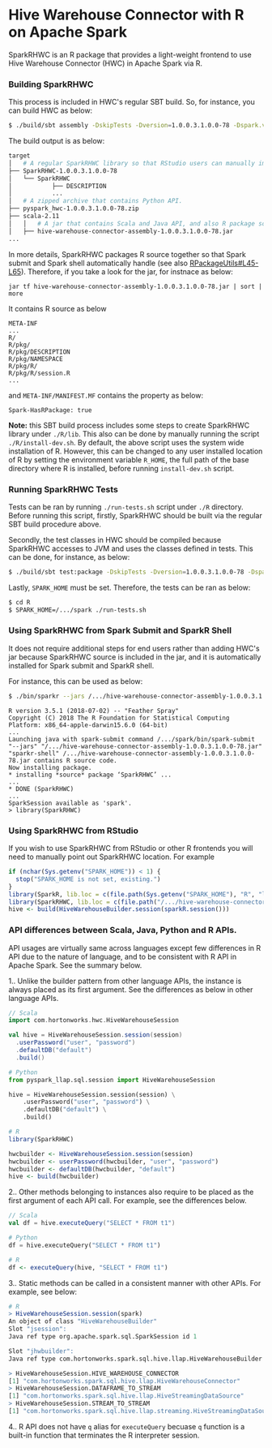 # Hive Warehouse Connector with R on Apache Spark

SparkRHWC is an R package that provides a light-weight frontend to use Hive Warehouse Connector (HWC) in Apache Spark via R.

### Building SparkRHWC

This process is included in HWC's regular SBT build. So, for instance, you can build HWC as below:

```bash
$ ./build/sbt assembly -DskipTests -Dversion=1.0.0.3.1.0.0-78 -Dspark.version=2.3.2.3.1.0.0-78 -Dhadoop.version=3.1.1.3.1.0.0-78 -Dhive.version=3.1.0.3.1.0.0-78 -Dtez.version=0.9.1.3.1.0.0-78
```

The build output is as below:

```bash
target
│   # A regular SparkRHWC library so that RStudio users can manually import and use.
├── SparkRHWC-1.0.0.3.1.0.0-78
│   └── SparkRHWC
│           ├── DESCRIPTION
│           ...
│   # A zipped archive that contains Python API.
├── pyspark_hwc-1.0.0.3.1.0.0-78.zip
├── scala-2.11
│   │   # A jar that contains Scala and Java API, and also R package source. See below for more details.
│   ├── hive-warehouse-connector-assembly-1.0.0.3.1.0.0-78.jar
...
```

In more details, SparkRHWC packages R source together so that Spark submit and Spark shell automatically handle (see also [RPackageUtils#L45-L65](https://github.com/apache/spark/blob/5264164a67df498b73facae207eda12ee133be7d/core/src/main/scala/org/apache/spark/deploy/RPackageUtils.scala#L45-L65)). Therefore, if you take a look for the jar, for instnace as below:

```
jar tf hive-warehouse-connector-assembly-1.0.0.3.1.0.0-78.jar | sort | more
```

It contains R source as below

```
META-INF
...
R/
R/pkg/
R/pkg/DESCRIPTION
R/pkg/NAMESPACE
R/pkg/R/
R/pkg/R/session.R
...
```

and `META-INF/MANIFEST.MF` contains the property as below:

```
Spark-HasRPackage: true
```

**Note:** this SBT build process includes some steps to create SparkRHWC library under `./R/lib`. This also can be done by manually running the script `./R/install-dev.sh`.
By default, the above script uses the system wide installation of R. However, this can be changed to any user installed location of R by setting the environment variable `R_HOME`, the full path of the base directory where R is installed, before running `install-dev.sh` script.

### Running SparkRHWC Tests

Tests can be ran by running `./run-tests.sh` script under `./R` directory. Before running this script, firstly, SparkRHWC should be built via the regular SBT build procedure above.

Secondly, the test classes in HWC should be compiled because SparkRHWC accesses to JVM and uses the classes defined in tests. This can be done, for instance, as below:

```bash
$ ./build/sbt test:package -DskipTests -Dversion=1.0.0.3.1.0.0-78 -Dspark.version=2.3.2.3.1.0.0-78 -Dhadoop.version=3.1.1.3.1.0.0-78 -Dhive.version=3.1.0.3.1.0.0-78 -Dtez.version=0.9.1.3.1.0.0-78
```

Lastly, `SPARK_HOME` must be set. Therefore, the tests can be ran as below:

```bash
$ cd R
$ SPARK_HOME=/.../spark ./run-tests.sh
```


### Using SparkRHWC from Spark Submit and SparkR Shell

It does not require additional steps for end users rather than adding HWC's jar because SparkRHWC source is included in the jar, and it is automatically installed for Spark submit and SparkR shell.

For instance, this can be used as below:

```bash 
$ ./bin/sparkr --jars /.../hive-warehouse-connector-assembly-1.0.0.3.1.0.0-78.jar
```

```
R version 3.5.1 (2018-07-02) -- "Feather Spray"
Copyright (C) 2018 The R Foundation for Statistical Computing
Platform: x86_64-apple-darwin15.6.0 (64-bit)
...
Launching java with spark-submit command /.../spark/bin/spark-submit   "--jars" "/.../hive-warehouse-connector-assembly-1.0.0.3.1.0.0-78.jar" 
"sparkr-shell" /.../hive-warehouse-connector-assembly-1.0.0.3.1.0.0-78.jar contains R source code. 
Now installing package.
* installing *source* package ‘SparkRHWC’ ...
...
* DONE (SparkRHWC)
... 
SparkSession available as 'spark'.
> library(SparkRHWC)
```

### Using SparkRHWC from RStudio

If you wish to use SparkRHWC from RStudio or other R frontends you will need to manually point out SparkRHWC location. For example

```R
if (nchar(Sys.getenv("SPARK_HOME")) < 1) {
  stop("SPARK_HOME is not set, existing.")
}
library(SparkR, lib.loc = c(file.path(Sys.getenv("SPARK_HOME"), "R", "lib")))
library(SparkRHWC, lib.loc = c(file.path("/.../hive-warehouse-connector", "SparkRHWC-1.0.0.3.1.0.0-78")))
hive <- build(HiveWarehouseBuilder.session(sparkR.session()))
```

### API differences between Scala, Java, Python and R APIs.

API usages are virtually same across languages except few differences in R API due to the nature of language, and to be consistent with R API in Apache Spark. See the summary below.

1.. Unlike the builder pattern from other language APIs, the instance is always placed as its first argument. See the differences as below in other language APIs.
  
```scala
// Scala
import com.hortonworks.hwc.HiveWarehouseSession

val hive = HiveWarehouseSession.session(session)
  .userPassword("user", "password")
  .defaultDB("default")
  .build()
```

```python
# Python
from pyspark_llap.sql.session import HiveWarehouseSession

hive = HiveWarehouseSession.session(session) \
    .userPassword("user", "password") \
    .defaultDB("default") \
    .build()
```

```R
# R
library(SparkRHWC)

hwcbuilder <- HiveWarehouseSession.session(session)
hwcbuilder <- userPassword(hwcbuilder, "user", "password")
hwcbuilder <- defaultDB(hwcbuilder, "default")
hive <- build(hwcbuilder)
```

2.. Other methods belonging to instances also require to be placed as the first argument of each API call. For example, see the differences below.

```scala
// Scala
val df = hive.executeQuery("SELECT * FROM t1")
```

```python
# Python
df = hive.executeQuery("SELECT * FROM t1")
```

```R
# R
df <- executeQuery(hive, "SELECT * FROM t1")
```

3.. Static methods can be called in a consistent manner with other APIs. For example, see below:

```R
# R
> HiveWarehouseSession.session(spark)
An object of class "HiveWarehouseBuilder"
Slot "jsession":
Java ref type org.apache.spark.sql.SparkSession id 1

Slot "jhwbuilder":
Java ref type com.hortonworks.spark.sql.hive.llap.HiveWarehouseBuilder id 2

> HiveWarehouseSession.HIVE_WAREHOUSE_CONNECTOR
[1] "com.hortonworks.spark.sql.hive.llap.HiveWarehouseConnector"
> HiveWarehouseSession.DATAFRAME_TO_STREAM
[1] "com.hortonworks.spark.sql.hive.llap.HiveStreamingDataSource"
> HiveWarehouseSession.STREAM_TO_STREAM
[1] "com.hortonworks.spark.sql.hive.llap.streaming.HiveStreamingDataSource"
```

4.. R API does not have `q` alias for `executeQuery` becuase `q` function is a built-in function that terminates the R interpreter session.

